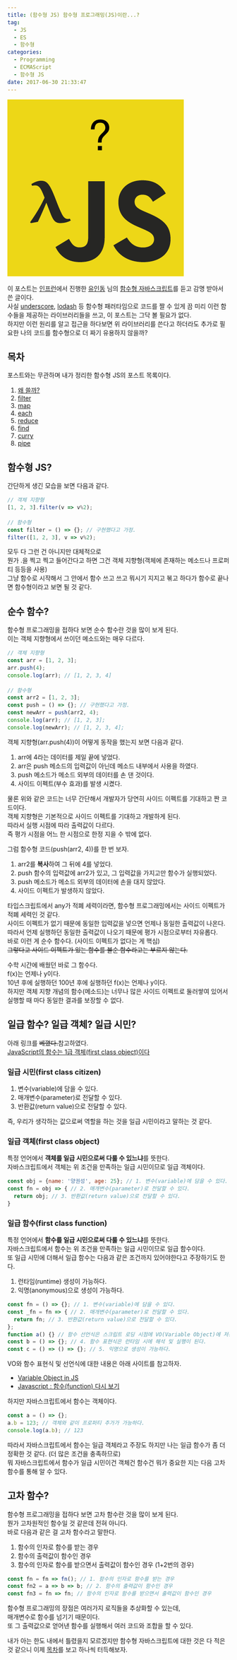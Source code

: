 ```yaml
---
title: (함수형 JS) 함수형 프로그래밍(JS)이란...?
tag:
  - JS
  - ES
  - 함수형
categories:
  - Programming
  - ECMAScript
  - 함수형 JS
date: 2017-06-30 21:33:47
---
```

![](js-func-00-what/thumb.png)

이 포스트는 [인프런](https://www.inflearn.com/)에서 진행한 [유인동](https://www.facebook.com/profile.php?id=100011413063178) 님의 [함수형 자바스크립트](https://www.inflearn.com/course/%ED%95%A8%EC%88%98%ED%98%95-%ED%94%84%EB%A1%9C%EA%B7%B8%EB%9E%98%EB%B0%8D/)를 듣고 감명 받아서 쓴 글이다.  
사실 [underscore](http://underscorejs.org/), [lodash](https://lodash.com/) 등 함수형 패러타임으로 코드를 짤 수 있게 끔
미리 이런 함수들을 제공하는 라이브러리들을 쓰고, 이 포스트는 그닥 볼 필요가 없다.  
하지만 이런 원리를 알고 접근을 하다보면 위 라이브러리를 쓴다고 하더라도 추가로 필요한 나의 코드를 함수형으로 더 짜기 유용하지 않을까?  

## 목차
포스트와는 무관하며 내가 정리한 함수형 JS의 포스트 목록이다.  
1. [왜 쓸까?](/2017/06/26/js-func-01-why-make/)  
2. [filter](/2017/06/26/js-func-02-filter/)  
3. [map](/2017/06/26/js-func-03-map/)  
4. [each](/2017/06/26/js-func-04-each/)  
5. [reduce](/2017/06/26/js-func-05-reduce/)  
6. [find](/2017/06/28/js-func-06-find/)  
7. [curry](/2017/06/30/js-func-07-curry/)  
8. [pipe](/2017/06/30/js-func-08-pipe/)  

## 함수형 JS?  
간단하게 생긴 모습을 보면 다음과 같다.  
```javascript
// 객체 지향형
[1, 2, 3].filter(v => v%2);

// 함수형
const filter = () => {}; // 구현했다고 가정.
filter([1, 2, 3], v => v%2);
```
모두 다 그런 건 아니지만 대체적으로  
뭔가 .을 찍고 찍고 들어간다고 하면 그건 객체 지향형(객체에 존재하는 메소드나 프로퍼티 등등을 사용)  
그냥 함수로 시작해서 그 안에서 함수 쓰고 쓰고 뭐시기 지지고 볶고 하다가 함수로 끝나면 함수형이라고 보면 될 것 같다.  

## 순수 함수?
함수형 프로그래밍을 접하다 보면 순수 함수란 것을 많이 보게 된다.  
이는 객체 지향형에서 쓰이던 메소드와는 매우 다르다.  
```javascript
// 객체 지향형
const arr = [1, 2, 3];
arr.push(4);
console.log(arr); // [1, 2, 3, 4]

// 함수형
const arr2 = [1, 2, 3];
const push = () => {}; // 구현했다고 가정.
const newArr = push(arr2, 4);
console.log(arr); // [1, 2, 3];
console.log(newArr); // [1, 2, 3, 4];
```
객체 지향형(arr.push(4))이 어떻게 동작을 했는지 보면 다음과 같다.  
1. arr에 4라는 데이터를 제일 끝에 넣었다.  
2. arr은 push 메소드의 입력값이 아닌데 메소드 내부에서 사용을 하였다.  
3. push 메소드가 메소드 외부의 데이터를 손 댄 것이다.  
4. 사이드 이펙트(부수 효과)를 발생 시켰다.

물론 위와 같은 코드는 너무 간단해서 개발자가 당연히 사이드 이펙트를 기대하고 짠 코드이다.  
객체 지향형은 기본적으로 사이드 이펙트를 기대하고 개발하게 된다.  
따라서 실행 시점에 따라 출력값이 다르다.  
즉 평가 시점을 어느 한 시점으로 한정 지을 수 밖에 없다.  

그럼 함수형 코드(push(arr2, 4))를 한 번 보자.  
1. arr2를 **복사**하여 그 뒤에 4를 넣었다.  
2. push 함수의 입력값에 arr2가 있고, 그 입력값을 가지고만 함수가 실행되었다.  
3. push 메소드가 메소드 외부의 데이터에 손을 대지 않았다.  
4. 사이드 이펙트가 발생하지 않았다.  

타입스크립트에서 any가 적폐 세력이라면, 함수형 프로그래밍에서는 사이드 이펙트가 적폐 세력인 것 같다.  
사이드 이펙트가 없기 때문에 동일한 입력값을 넣으면 언제나 동일한 출력값이 나온다.  
따라서 언제 실행하던 동일한 출력값이 나오기 때문에 평가 시점으로부터 자유롭다.  
바로 이런 게 순수 함수다. (사이드 이펙트가 없다는 게 핵심)  
~~그렇다고 사이드 이펙트가 있는 함수를 불순 함수라고는 부르지 않는다.~~

수학 시간에 배웠던 바로 그 함수다.  
f(x)는 언제나 y이다.  
10년 후에 실행하던 100년 후에 실행하던 f(x)는 언제나 y이다.  
하지만 객체 지향 개념의 함수(메소드)는 너무나 많은 사이드 이펙트로 둘러쌓여 있어서 실행할 때 마다 동일한 결과를 보장할 수 없다.  

## 일급 함수? 일급 객체? 일급 시민?
아래 링크를 ~~베꼈다.~~참고하였다.  
[JavaScript의 함수는 1급 객체(first class object)이다](http://bestalign.github.io/2015/10/18/first-class-object/)

### 일급 시민(first class citizen)
1. 변수(variable)에 담을 수 있다.
2. 매개변수(parameter)로 전달할 수 있다.
3. 반환값(return value)으로 전달할 수 있다.

즉, 우리가 생각하는 값으로써 역할을 하는 것을 일급 시민이라고 말하는 것 같다.  

### 일급 객체(first class object)  
특정 언어에서 **객체를 일급 시민으로써 다룰 수 있느냐**를 뜻한다.  
자바스크립트에서 객체는 위 조건을 만족하는 일급 시민이므로 일급 객체이다.  
```javascript
const obj = {name: '양권성', age: 25}; // 1. 변수(variable)에 담을 수 있다.
const fn = obj => { // 2. 매개변수(parameter)로 전달할 수 있다.
  return obj; // 3. 반환값(return value)으로 전달할 수 있다.
}
```

### 일급 함수(first class function)
특정 언어에서 **함수를 일급 시민으로써 다룰 수 있느냐**를 뜻한다.  
자바스크립트에서 함수는 위 조건을 만족하는 일급 시민이므로 일급 함수이다.  
또 일급 시민에 더해서 일급 함수는 다음과 같은 조건까지 있어야한다고 주장하기도 한다.  
1. 런타임(runtime) 생성이 가능하다.  
2. 익명(anonymous)으로 생성이 가능하다.

```javascript
const fn = () => {}; // 1. 변수(variable)에 담을 수 있다.
const _fn = fn => { // 2. 매개변수(parameter)로 전달할 수 있다.
  return fn; // 3. 반환값(return value)으로 전달할 수 있다.
};
function a() {} // 함수 선언식은 스크립트 로딩 시점에 VO(Variable Object)에 저장됨.
const b = () => {}; // 4. 함수 표현식은 런타임 시에 해석 및 실행이 된다.  
const c = () => () => {}; // 5. 익명으로 생성이 가능하다.
```
VO와 함수 표현식 및 선언식에 대한 내용은 아래 사이트를 참고하자.  
* [Variable Object in JS](http://mohwa.github.io/blog/javascript/2015/10/14/vo-inJS/)  
* [Javascript : 함수(function) 다시 보기](http://www.nextree.co.kr/p4150/)

하지만 자바스크립트에서 함수는 객체이다.  
```javascript
const a = () => {};
a.b = 123; // 객체와 같이 프로퍼티 추가가 가능하다.
console.log(a.b); // 123
```
따라서 자바스크립트에서 함수는 일급 객체라고 주장도 하지만 나는 일급 함수가 좀 더 정확한 것 같다. (더 많은 조건을 충족하므로)  
뭐 자바스크립트에서 함수가 일급 시민이건 객체건 함수건 뭐가 중요한 지는 다음 고차 함수를 통해 알 수 있다.

## 고차 함수?
함수형 프로그래밍을 접하다 보면 고차 함수란 것을 많이 보게 된다.  
뭔가 고차원적인 함수일 것 같은데 전혀 아니다.  
바로 다음과 같은 걸 고차 함수라고 말한다.  

1. 함수의 인자로 함수를 받는 경우  
2. 함수의 출력값이 함수인 경우  
3. 함수의 인자로 함수를 받으면서 출력값이 함수인 경우 (1+2번의 경우)

```javascript
const fn = fn => fn(); // 1. 함수의 인자로 함수를 받는 경우
const fn2 = a => b => b; // 2. 함수의 출력값이 함수인 경우
const fn3 = fn => fn; // 함수의 인자로 함수를 받으면서 출력값이 함수인 경우
```

함수형 프로그래밍의 장점은 여러가지 로직들을 추상화할 수 있는데,  
매개변수로 함수를 넘기기 때문이다.  
또 그 출력값으로 얻어낸 함수를 실행해서 여러 코드와 조합을 할 수 있다.  

내가 아는 한도 내에서 틀렸을지 모르겠지만 함수형 자바스크립트에 대한 것은 다 적은 것 같으니 이제 [목차](#목차)를 보고 하나씩 터득해보자.
